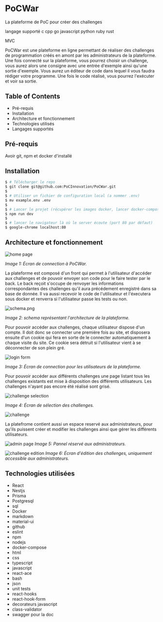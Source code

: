 # PoCWar

La plateforme de PoC pour créer des challenges

langage supporté
c cpp go javascript python ruby rust

MVC

PoCWar est une plateforme en ligne permettant de réaliser des challenges de programmation créés en amont par les administrateurs de la plateforme.
Une fois connecté sur la plateforme, vous pourrez choisir un challenge, vous aurez alors une consigne avec une entrée d'exemple ainsi qu'une sortie d'exemple. Vous aurez un éditeur de code dans lequel il vous faudra rédiger votre programme.
Une fois le code réalisé, vous pourrez l'exécuter et voir sa sortie.

## Table of Contents

- Pré-requis
- Installation
- Architecture et fonctionnement
- Technologies utilisés
- Langages supportés

## Pré-requis

Avoir git, npm et docker d'installé

## Installation

```bash
$ # Télécharger le repo
$ git clone git@github.com:PoCInnovation/PoCWar.git
$
$ # Utiliser un fichier de configuration local (a nommer .env)
$ mv example.env .env
$
$ # Lancer le projet (récupérer les images docker, lancer docker-compose)
$ npm run dev
$
$ # lancer le navigateur là où le server écoute (port 80 par défaut)
$ google-chrome localhost:80
```

## Architecture et fonctionnement

![home page](assets/home.png)

_Image 1: Écran de connection à PoCWar._

La plateforme est composé d'un front qui permet à l'utilisateur d'accéder aux challenges et de pouvoir envoyer son code pour le faire tester par le back.
Le back reçoit s'occupe de renvoyer les informations correspondantes des challenges qu'il aura précédement enregistré dans sa base de donnée. Il va aussi recevoir le code de l'utilisateur et l'éxecutera sous docker et renverra si l'utilisateur passe les tests ou non.

![schema.png](assets/schema.png)

_Image 2: schema représentant l'architecture de la plateforme._

Pour pouvoir accéder aux challenges, chaque utilisateur dispose d'un compte. Il doit donc se connecter une première fois au site, et disposera ensuite d'un cookie qui fera en sorte de le connecter automatiquement à chaque visite du site. Ce cookie sera détruit si l'utilisateur vient à se déconnecter de son plein gré.

![login form](assets/login-form.png)

_Image 3: Écran de connection pour les utilisateurs de la plateforme._

Pour pouvoir accéder aux différents challenges une page listant tous les challenges existants est mise à disposition des différents utilisateurs. Les challenges n'ayant pas encore été réalisé sont grisé.

![challenge selection](assets/challenge-select.png)

_Image 4: Écran de sélection des challenges._

![challenge](assets/challenge.png)

La platefrome contient aussi un espace reservé aux administrateurs, pour qu'ils puissent créer et modifier les challenges ainsi que gérer les différents utilisateurs.

![admin page](assets/admin-page.png)
_Image 5: Pannel réservé aux administrateurs._

![challenge edition](assets/edit-challenge.png)
_Image 6: Écran d'édition des challenges, uniquement accessible aux administrateurs._


## Technologies utilisées

- React
- Nestjs
- Prisma
- Postgresql
- sql
- Docker
- markdown
- material-ui
- github
- eslint
- npm
- nodejs
- docker-compose
- html
- css
- typescript
- javascript
- react-ace
- bash
- json
- unit tests
- react-hooks
- react-hook-form
- decorateurs javascript
- class-validator
- swagger pour la doc


